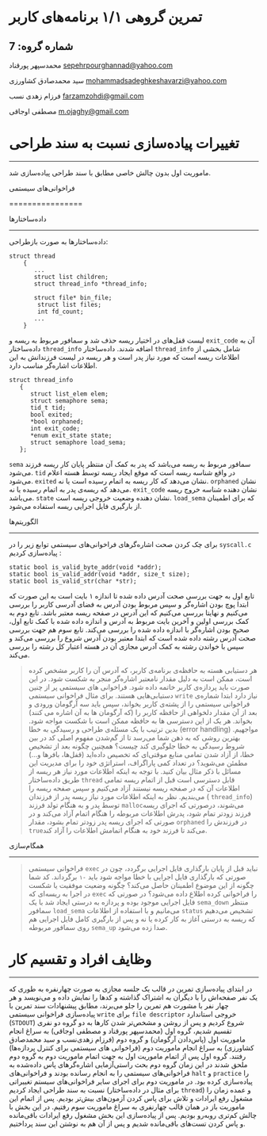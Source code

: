 تمرین گروهی ۱/۱ برنامه‌های کاربر
======================

شماره گروه: 7
-----

محمدسپهر پورقناد sepehrpourghannad@yahoo.com

سید محمدصادق کشاورزی mohammadsadeghkeshavarzi@yahoo.com

فرزام زهدی نسب farzamzohdi@gmail.com

مصطفی اوجاقی m.ojaghy@gmail.com

# تغییرات پیاده‌سازی نسبت به سند طراحی

--------
ماموریت اول بدون چالش خاصی مطابق با سند طراحی پیاده‌سازی شد.

فراخوانی‌های سیستمی

================

داده‌ساختار‌ها

----------------
داده‌ساختارها به صورت بازطراحی:
```
struct thread
	{
	   ...
	   struct list children;
	   struct thread_info *thread_info;

	   struct file* bin_file;
		struct list files;
		int fd_count;
	   ...
	}

```

لیست قفل‌های در اختیار ریسه حذف شد و سمافور مربوط به ریسه  و `exit_code` آن به داده‌ساختار `thread_info` اضافه شدند. داده‌ساختار `thread_info` شامل بخشی از اطلاعات ریسه است که مورد نیاز پدر است و هر ریسه در لیست فرزندانش به این اطلاعات اشاره‌گر مناسب دارد.

```
struct thread_info
   {
      struct list_elem elem;
      struct semaphore sema;
      tid_t tid;
      bool exited;
      *bool orphaned;
      int exit_code;
      *enum exit_state state;
      struct semaphore load_sema;
   };
```

`sema` سمافور مربوط به ریسه می‌باشد که پدر به کمک آن منتظر پایان کار ریسه فرزند می‌شود.
`tid` در واقع شناسه ریسه است که موقع ایجاد ریسه توسط هسته اعلام می‌شود.
`exited` نشان می‌دهد که کار ریسه به اتمام رسیده است یا نه.
`orphaned` نشان می‌دهد که ریسه‌ی پدر به اتمام رسیده یا نه.
`exit_code`  نشان دهنده شناسه خروج ریسه می‌باشد.
`state` نشان دهنده وضعیت خروجی ریسه است.
`load_sema` که برای اطمینان از بارگیری فایل اجرایی ریسه استفاده می‌شود.

الگوریتم‌ها

------------

برای چک کردن صحت اشاره‌گرهای فرا‌خوانی‌های سیستمی توابع زیر را در `syscall.c`  پیاده‌سازی کردیم :
```
static bool is_valid_byte_addr(void *addr);
static bool is_valid_addr(void *addr, size_t size);
static bool is_valid_str(char *str);
```

تابع اول به جهت بررسی صحت آدرس داده شده تا اندازه ۱ بایت است به این صورت که ابتدا پوچ بودن اشاره‌گر و سپس مربوط بودن آدرس به فضای آدرسی کاربر را بررسی می‌کنیم و نهایتا بررسی می‌کنیم که این آدرس در صفحه ریسه معتبر باشد. تابع دوم به کمک بررسی اولین و آخرین بایت مربوط به آدرس و اندازه داده شده با کمک تابع اول، صحیح بودن اشاره‌گر با اندازه داده شده را بررسی می‌کند. تابع سوم هم جهت بررسی صحت آدرس رشته داده‌ شده است که ابتدا معتبر بودن آدرس شروع را بررسی می‌کند و سپس با خواندن رشته به کمک آدرس مجازی آن در هسته اعتبار کل رشته را بررسی می‌کند.

> هر دستیابی هسته به حافظه‌ی برنامه‌ی کاربر، که آدرس آن را کاربر مشخص کرده است، ممکن است به دلیل مقدار نامعتبر اشاره‌گر منجر به شکست شود. در این صورت باید پردازه‌ی کاربر خاتمه داده شود. فراخوانی های سیستمی پر از چنین دستیابی‌هایی هستند. برای مثال فراخوانی سیستمی `write‍` نیاز دارد ابتدا شماره‌ی فراخوانی سیستمی را از پشته‌ی کاربر بخواند، سپس باید سه آرگومان ورودی و بعد از آن مقدار دلخواهی از حافظه کاربر را (که آرگومان ها به آن اشاره می کنند) بخواند. هر یک از این دسترسی ها به حافظه ممکن است با شکست مواجه شود. بدین ترتیب با یک مسئله‌ی طراحی و رسیدگی به خطا (error handling) مواجهیم. بهترین روشی که به ذهن شما می‌رسد تا از گم‌شدن مفهوم اصلی کد در بین شروط رسیدگی به خطا جلوگیری کند چیست؟ همچنین چگونه بعد از تشخیص خطا، از آزاد شدن تمامی منابع موقتی‌ای که تخصیص داده‌اید (قفل‌ها، بافر‌ها و...) مطمئن می‌شوید؟ در تعداد کمی پاراگراف، استراتژی خود را برای مدیریت این مسائل با ذکر مثال بیان کنید.
با توجه به اینکه اطلاعات مورد نیاز هر ریسه از طریق داده‌ساختار `thread` قابل دسترسی است قبل از اتمام ریسه تمامی اطلاعات آن که در صفحه ریسه نیستند آزاد می‌کنیم و سپس صفحه ریسه را می‌بندیم. نظر به اینکه اطلاعات مورد‌ نیاز ریسه پدر از فرزندان ( `thread_info`)  توسط پدر و به هنگام تولد فرزند `malloc`می‌شوند، درصورتی که اجرای ریسه فرزند زودتر تمام شود، پدرش اطلاعات مربوطه را هنگام اتمام آزاد می‌کند و در صورتی که اجرای ریسه پدر زودتر تمام بشود، مقدار `orphaned` در فرزندش را `true`می‌کند تا فرزند خود به هنگام اتمامش اطلاعات را آزاد کند.

همگام‌سازی

---------------
> فراخوانی سیستمی `exec` نباید قبل از پایان بارگذاری فایل اجرایی برگردد، چون در صورتی که بارگذاری فایل اجرایی با خطا مواجه شود باید `-۱` برگرداند. کد شما چگونه از این موضوع اطمینان حاصل می‌کند؟ چگونه وضعیت موفقیت یا شکست در اجرا به ریسه‌ای که `exec` را فراخوانی کرده اطلاع داده می‌شود؟
در صورتی که فایل اجرایی موجود بوده و پردازه به درستی ایجاد شد با یک `sema_down` منتظر سمافور `load_sema` می‌مانیم و با استفاده از اطلاعات `status` تشخیص می‌دهیم که ریسه به درستی آغاز به کار کرده یا نه و پس از بارگیری کامل فایل اجرایی هم روی سمافور مربوطه `sema_up` صدا زده می‌شود.

# وظایف افراد و تقسیم کار

------
در ابتدای پیاده‌سازی تمرین در قالب یک جلسه مجازی به صورت چهارنفره به طوری که یک نفر صفحه‌‌اش را با دیگران به اشتراک گذاشته و کد‌ها را نمایش داده و می‌نویسد و هر چهار نفر با مشورت هم تمرین‌ را جلو می‌برند، مطابق پیشنهادات سند تمرین با پیاده‌سازی فراخوانی سیستمی `write` برای `file descriptor` خروجی استاندارد (`STDOUT`) شروع کردیم و پس از روشن و مشخص‌تر شدن کار‌ها به دو گروه دو نفری تقسیم شدیم، گروه اول (محمدسپهر پورقناد و مصطفی اوجاقی) به سراغ انجام ماموریت اول (پاس‌دادن آرگومان) و گروه دوم (فرزام زهدی‌نسب و سید محمدصادق کشاورزی) به سراغ انجام ماموریت دوم (فراخوانی های سیستمی برای کنترل پردازه‌ها) رفتند. گروه اول پس از اتمام ماموریت اول به جهت اتمام ماموریت دوم به گروه دوم ملحق شدند در این زمان گروه دوم بحث راستی‌آزمایی اشاره‌گر‌های پاس داده‌شده به فراخوانی‌های سیستمی را به انجام رسانده بودند و فرا‌خوانی‌های `halt` و  `practice` را پیاده‌سازی کرده‌ بود. در ماموریت دوم برای اجرای سایر فراخوانی‌های سیستم تغییراتی نسبت به سند طراحی ایجاد کردیم (برای مثال در داده‌ساختار `thread`) و عمده زمان را مشغول رفع ایرادات و تلاش برای پاس کردن آزمون‌های بیش‌تر بودیم. پس از اتمام این ماموریت باز در همان قالب چهارنفری به سراغ ماموریت سوم رفتیم. در این بخش با چالش کم‌تری روبه‌رو بودیم. پس از پیاده‌سازی این بخش مشغول رفع ایرادات باقی‌مانده و پاس کردن تست‌های باقی‌مانده شدیم و پس از آن هم به نوشتن این سند پرداختیم.
